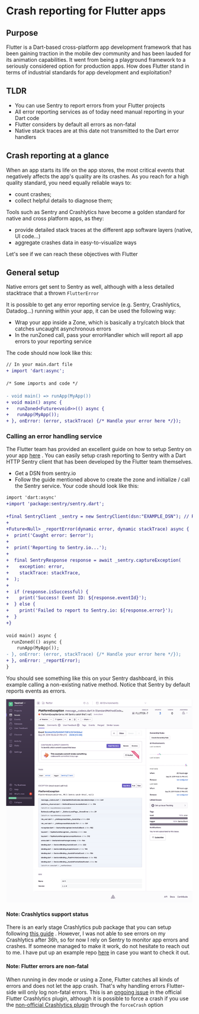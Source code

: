 # Crash reporting for Flutter apps

## Purpose

Flutter is a Dart-based cross-platform app development framework that has been gaining traction in the mobile dev community and has been lauded for its animation capabilities. It went from being a playground framework to a seriously considered option for production apps. How does Flutter stand in terms of industrial standards for app development and exploitation?

## TLDR

- You can use Sentry to report errors from your Flutter projects
- All error reporting services as of today need manual reporting in your Dart code
- Flutter considers by default all errors as non-fatal
- Native stack traces are at this date not transmitted to the Dart error handlers

## Crash reporting at a glance

When an app starts its life on the app stores, the most critical events that negatively affects the app's quality are its crashes. As you reach for a high quality standard, you need equally reliable ways to:

- count crashes;
- collect helpful details to diagnose them;

Tools such as Sentry and Crashlytics have become a golden standard for native and cross platform apps, as they:

- provide detailed stack traces at the different app software layers (native, UI code...)
- aggregate crashes data in easy-to-visualize ways

Let's see if we can reach these objectives with Flutter

## General setup

Native errors get sent to Sentry as well, although with a less detailed stacktrace that a thrown `FlutterError`

It is possible to get any error reporting service (e.g. Sentry, Crashlytics, Datadog...) running within your app, it can be used the following way:

- Wrap your app inside a Zone, which is basically a try/catch block that catches uncaught asynchronous errors
- In the runZoned call, pass your errorHandler which will report all app errors to your reporting service

The code should now look like this:

```diff
// In your main.dart file
+ import 'dart:async';

/* Some imports and code */

- void main() => runApp(MyApp())
+ void main() async {
+   runZoned<Future<void>>(() async {
+   runApp(MyApp());
+ }, onError: (error, stackTrace) {/* Handle your error here */});
```

### Calling an error handling service

The Flutter team has provided an excellent guide on how to setup Sentry on your app [here](https://flutter.dev/docs/cookbook/maintenance/error-reporting) . You can easily setup crash reporting to Sentry with a Dart HTTP Sentry client that has been developed by the Flutter team themselves.

- Get a DSN from sentry.io
- Follow the guide mentioned above to create the zone and initialize / call the Sentry service. Your code should look like this:

```diff
import 'dart:async'
+import 'package:sentry/sentry.dart';

+final SentryClient _sentry = new SentryClient(dsn:"EXAMPLE_DSN"); // Replace by your own DSN
+
+Future<Null> _reportError(dynamic error, dynamic stackTrace) async {
+  print('Caught error: $error');
+
+  print('Reporting to Sentry.io...');
+
+  final SentryResponse response = await _sentry.captureException(
+    exception: error,
+    stackTrace: stackTrace,
+  );
+
+  if (response.isSuccessful) {
+    print('Success! Event ID: ${response.eventId}');
+  } else {
+    print('Failed to report to Sentry.io: ${response.error}');
+  }
+}

void main() async {
  runZoned(() async {
    runApp(MyApp());
- }, onError: (error, stackTrace) {/* Handle your error here */});
+ }, onError: _reportError);
}
```

You should see something like this on your Sentry dashboard, in this example calling a non-existing native method. Notice that Sentry by default reports events as errors.

![Sentry](./Sentry.png)

#### Note: Crashlytics support status

There is an early stage Crashlytics pub package that you can setup following [this guide](https://pub.dev/packages/firebase_crashlytics) . However, I was not able to see errors on my Crashlytics after 36h, so for now I rely on Sentry to monitor app errors and crashes. If someone managed to make it work, do not hesitate to reach out to me. I have put up an example repo [here](https://github.com/yassinecc/flutter_monitoring) in case you want to check it out.

#### Note: Flutter errors are non-fatal

When running in dev mode or using a Zone, Flutter catches all kinds of errors and does not let the app crash. That's why handling errors Flutter-side will only log non-fatal errors. This is an [ongoing issue](https://github.com/flutter/flutter/issues/29689) in the official Flutter Crashlytics plugin, although it is possible to force a crash if you use the [non-official Crashlytics plugin](https://pub.dev/packages/flutter_crashlytics) through the `forceCrash` option
